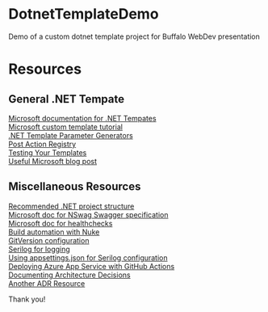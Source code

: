 # DotnetTemplateDemo
Demo of a custom dotnet template project for Buffalo WebDev presentation  

# Resources
## General .NET Tempate
[Microsoft documentation for .NET Tempates](https://docs.microsoft.com/en-us/dotnet/core/tools/custom-templates)  
[Microsoft custom template tutorial](https://docs.microsoft.com/en-us/dotnet/core/tutorials/cli-templates-create-item-template)  
[.NET Template Parameter Generators](https://github.com/dotnet/templating/wiki/Available-Parameter-Generators)  
[Post Action Registry](https://github.com/dotnet/templating/wiki/Post-Action-Registry)    
[Testing Your Templates](https://github.com/dotnet/templating/wiki/Testing-your-templates)  
[Useful Microsoft blog post](https://devblogs.microsoft.com/dotnet/how-to-create-your-own-templates-for-dotnet-new/)  

## Miscellaneous Resources
[Recommended .NET project structure](https://gist.github.com/davidfowl/ed7564297c61fe9ab814)  
[Microsoft doc for NSwag Swagger specification](https://docs.microsoft.com/en-us/aspnet/core/tutorials/getting-started-with-nswag?view=aspnetcore-3.1&tabs=netcore-cli)  
[Microsoft doc for healthchecks](https://docs.microsoft.com/en-us/dotnet/architecture/microservices/implement-resilient-applications/monitor-app-health)  
[Build automation with Nuke](http://www.nuke.build/)  
[GitVersion configuration](https://gitversion.readthedocs.io/en/latest/input/docs/configuration/)  
[Serilog for logging](https://serilog.net/)  
[Using appsettings.json for Serilog configuration](https://github.com/serilog/serilog-settings-configuration)  
[Deploying Azure App Service with GitHub Actions](https://docs.microsoft.com/en-us/azure/app-service/deploy-github-actions)  
[Documenting Architecture Decisions](https://cognitect.com/blog/2011/11/15/documenting-architecture-decisions)  
[Another ADR Resource](https://github.com/joelparkerhenderson/architecture_decision_record)  
  
Thank you!      